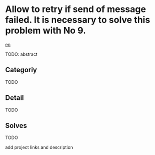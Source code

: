 # Allow to retry if send of message failed. It is necessary to solve this problem with No 9.

[en](README_ja.md)

TODO: abstract

## Categoriy

TODO

## Detail

TODO


## Solves

TODO

add project links and description